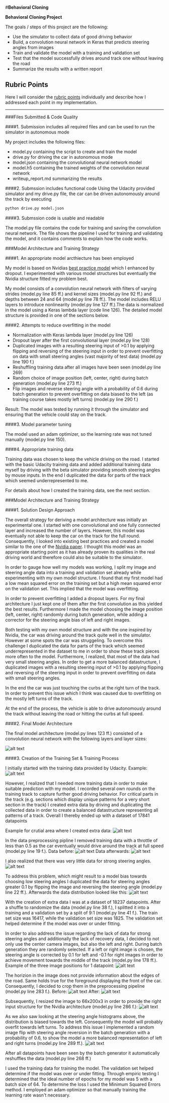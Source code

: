 #**Behavioral Cloning** 

**Behavioral Cloning Project**

The goals / steps of this project are the following:
* Use the simulator to collect data of good driving behavior
* Build, a convolution neural network in Keras that predicts steering angles from images
* Train and validate the model with a training and validation set
* Test that the model successfully drives around track one without leaving the road
* Summarize the results with a written report


[//]: # (Image References)

[image1]: ./documentation_img/network_architecture.jpg "Model Visualization"
[image2]: ./examples/placeholder.png "Grayscaling"
[image3]: ./examples/placeholder_small.png "Recovery Image"
[image4]: ./examples/placeholder_small.png "Recovery Image"
[image5]: ./examples/placeholder_small.png "Recovery Image"
[image6]: ./examples/placeholder_small.png "Normal Image"
[image7]: ./examples/placeholder_small.png "Flipped Image"

## Rubric Points
Here I will consider the [rubric points](https://review.udacity.com/#!/rubrics/432/view) individually and describe how I addressed each point in my implementation.  

---
###Files Submitted & Code Quality

####1. Submission includes all required files and can be used to run the simulator in autonomous mode

My project includes the following files:
* model.py containing the script to create and train the model
* drive.py for driving the car in autonomous mode
* model.json containing the convolutional neural network model
* model.h5 containing the trained weights of the convolution neural network 
* writeup_report.md summarizing the results

####2. Submssion includes functional code
Using the Udacity provided simulator and my drive.py file, the car can be driven autonomously around the track by executing 
```sh
python drive.py model.json
```

####3. Submssion code is usable and readable

The model.py file contains the code for training and saving the convolution neural network. The file shows the pipeline I used for training and validating the model, and it contains comments to explain how the code works.

###Model Architecture and Training Strategy

####1. An appropriate model arcthiecture has been employed

My model is based on Nvidias [best practice model](https://images.nvidia.com/content/tegra/automotive/images/2016/solutions/pdf/end-to-end-dl-using-px.pdf) which I enhanced by dropout. I experimented with various model structures but eventually the Nvidia structure fitted my problem best.

My model consists of a convolution neural network with filters of varying strides (model.py line 85 ff.) and kernel sizes (model.py line 92 ff.) and depths between 24 and 64 (model.py line 78 ff.). The model includes RELU layers to introduce nonlinearity (model.py line 127 ff.).The data is normalized in the model using a Keras lambda layer (code line 126). The detailed model structure is provided in one of the sections below.
   


####2. Attempts to reduce overfitting in the model

* Normalization with Keras lambda layer (model.py line 126)
* Dropout layer after the first convolutional layer (model.py line 128)
* Duplicated images with a resulting steering input of >0.1 by applying flipping and reversing of the steering input in order to prevent overfitting on data with small steering angles (vast majority of test data) (model.py line 190 f.)
* Reshuffling training data after all images have been seen (model.py line 269)
* Random choice of image position (left, center, right) during batch generation (model.py line 273 ff.)
* Flip images and reverse steering angle with a probability of 0.6 during batch generation to prevent overfitting on data biased to the left (as training course takes mostly left turns) (model.py line 290 f.)


Result: The model was tested by running it through the simulator and ensuring that the vehicle could stay on the track.

####3. Model parameter tuning

The model used an adam optimizer, so the learning rate was not tuned manually (model.py line 150).

####4. Appropriate training data

Training data was chosen to keep the vehicle driving on the road. I started with the basic Udacity training data and added additional training data myself by driving with the beta simulator providing smooth steering angles by mouse inputs. In the end I duplicated the data for parts of the track which seemed underrepresented to me. 

For details about how I created the training data, see the next section. 

###Model Architecture and Training Strategy

####1. Solution Design Approach

The overall strategy for deriving a model architecture was initially an experimental one. I started with one convolutional and one fully connected layer and increased the number of layers. However, this model was eventually not able to keep the car on the track for the full round.
Consequently, I looked into existing best practices and created a model similar to the one of the [Nvidia paper](https://images.nvidia.com/content/tegra/automotive/images/2016/solutions/pdf/end-to-end-dl-using-px.pdf).
I thought this model was an appropriate starting point as it has already proven its qualities in the real driving world and therefore could also be suitable to the simulator.

In order to gauge how well my models was working, I split my image and steering angle data into a training and validation set already while experimenting with my own model structure. I found that my first model had a low mean squared error on the training set but a high mean squared error on the validation set. This implied that the model was overfitting. 

In order to prevent overfitting I added a dropout layers. For my final architecture I just kept one of them after the first convolution as this yielded the best results. Furthermore I made the model choosing the image position (left, center, right) randomly during batch generation, while adding a corrector for the steering angle bias of left and right images.

Both testing with my own model structure and with the one inspired by Nvidia, the car was driving around the track quite well in the simulator. However at some spots the car was struggeling. To overcome this challenge I duplicated the data for parts of the track which seemed underrepresented in the dataset to me in order to show these track pieces more often to the model.
Furthermore, I realized, that most of the data had very small steering angles. In order to get a more balanced datastructure, I duplicated images with a resulting steering input of >0.1 by applying flipping and reversing of the steering input in order to prevent overfitting on data with small steering angles.

In the end the car was just touching the curbs at the right turn of the track. In order to prevent this issue which I think was caused due to overfitting on the mostly left turns of the track.

At the end of the process, the vehicle is able to drive autonomously around the track without leaving the road or hitting the curbs at full speed.

####2. Final Model Architecture

The final model architecture (model.py lines 123 ff.) consisted of a convolution neural network with the following layers and layer sizes:

![alt text][image1]

####3. Creation of the Training Set & Training Process

I initially started with the training data provided by Udacity.
Example: 
![alt text](documentation_img/udacity_data.png)

However, I realized that I needed more training data in order to make suitable prediction with my model. I recorded several own rounds on the training track to capture further good driving behavior. For critical parts in the track (e.g. sections which display unique patterns for a very short section in the track) I created extra data by driving and duplicating the collected data in order to create a balanced datastructure representing all patterns of a track. Overall I thereby ended up with a dataset of 17841 datapoints

Example for crutial area where I created extra data:
![alt text](documentation_img/problem_area.png)

In the data preprocessing pipline I removed training data with a throttle of less than 0.5 as the car eventually would drive around the track at full speed (model.py line 19 f.).
Data before:
![alt text](documentation_img/throttle_initial.png)
Data afterwards:
![alt text](documentation_img/throttle_afterwards.png)

I also realized that there was very little data for strong steering angles.
![alt text](documentation_img/steering_initial.png)

To address this problem, which might result to a model bias towards choosing low steering angles I duplicated the data for steering angles greater 0.1 by flipping the image and reversing the steering angle (model.py line 22 ff.). Afterwards the data distribution looked like this:
![alt text](documentation_img/steering_afterwards.png)

With the creation of extra data I was at a dataset of 18237 datapoints. After a shuffle to randomize the data (model.py line 38 f.), I splitted it into a training and a validation set by a split of 9:1 (model.py line 41 f.). The train set size was 16417, while the validation set size was 1825. The validation set helped determine if the model was over or under fitting.

In order to also address the issue regarding the lack of data for strong steering angles and additionally the lack of recovery data, I decided to not only use the center camera images, but also the left and right. During batch generation they are randomly selected. If a left or right image is chosen, the steering angle is corrected by 0.1 for left and -0.1 for right images in order to achieve movement towards the middle of the track (model.py line 178 ff.). Example of the three image positions for 1 datapoint:
![alt text](documentation_img/camera_positions.png)

The horizion in the image does not provide information about the edges of the road. Same holds true for the foreground displaying the front of the car. Consequently, I decided to crop them in the preprocessing pipeline (model.py line 283 f.).
Before:
![alt text](documentation_img/cropping_before.png)
After:
![alt text](documentation_img/cropping_after.png)

Subsequently, I resized the image to 66x200x3 in order to provide the right input structure for the Nvidia architecture (model.py line 286 f.):
![alt text](documentation_img/resizing_after.png)


As we also saw looking at the steering angle histograms above, the distribution is biased towards the left. Consequently the model will probably overfit towards left turns. To address this issue I implemented a random image flip with steering angle reversion in the batch generation with a probability of 0.6, to show the model a more balanced representation of left and right turns (model.py line 289 ff.).
![alt text](documentation_img/image_flip.png)

After all datapoints have been seen by the batch generator it automatically reshuffles the data (model.py line 268 ff.)

I used the training data for training the model. The validation set helped determine if the model was over or under fitting. Through empiric testing I determined that the ideal number of epochs for my model was 5 with a batch size of 64. To determine the loss I used the Minimum Squared Errors method. I employed an adam optimizer so that manually training the learning rate wasn't necessary.
